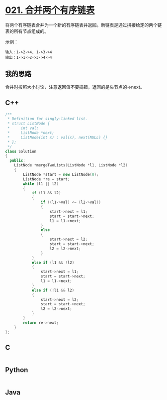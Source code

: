 # [021. 合并两个有序链表](https://leetcode-cn.com/problems/merge-two-sorted-lists/description/)

将两个有序链表合并为一个新的有序链表并返回。新链表是通过拼接给定的两个链表的所有节点组成的。

示例：

```code
输入：1->2->4, 1->3->4
输出：1->1->2->3->4->4
```

## 我的思路

合并时按照大小讨论，注意返回值不要搞错，返回的是头节点的->next。

## C++

```cpp
/**
 * Definition for singly-linked list.
 * struct ListNode {
 *     int val;
 *     ListNode *next;
 *     ListNode(int x) : val(x), next(NULL) {}
 * };
 */
class Solution
{
  public:
    ListNode *mergeTwoLists(ListNode *l1, ListNode *l2)
    {
        ListNode *start = new ListNode(0);
        ListNode *re = start;
        while (l1 || l2)
        {
            if (l1 && l2)
            {
                if ((l1->val) <= (l2->val))
                {
                    start->next = l1;
                    start = start->next;
                    l1 = l1->next;
                }
                else
                {
                    start->next = l2;
                    start = start->next;
                    l2 = l2->next;
                }
            }
            else if (l1 && !l2)
            {
                start->next = l1;
                start = start->next;
                l1 = l1->next;
            }
            else if (!l1 && l2)
            {
                start->next = l2;
                start = start->next;
                l2 = l2->next;
            }
        }
        return re->next;
    }
};
```

## C

```C

```

## Python

```Python

```

## Java

```Java

```